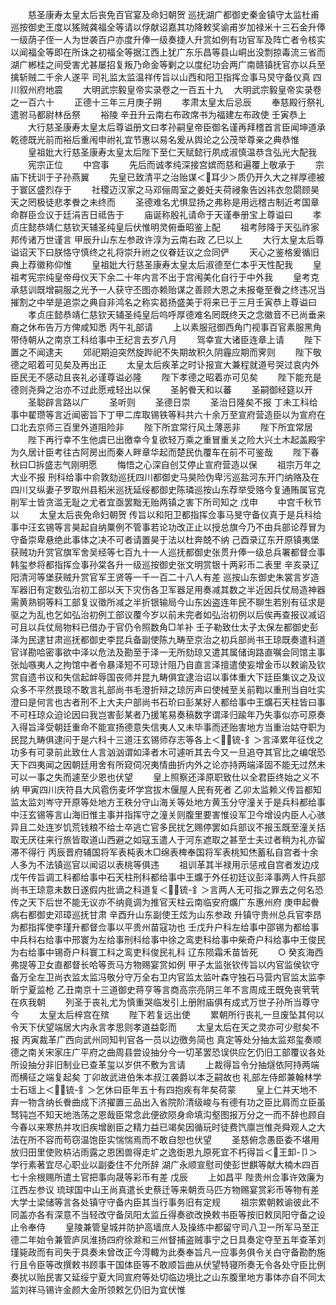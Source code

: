<!-- { "loadSidebar": true } -->
　　慈圣康寿太皇太后丧免百官宴及命妇朝贺  巡抚湖广都御史秦金镇守太监杜甫巡按御史王度以猺贼龚福全等请以俘献诏嘉其功降敕奖谕甫岁加禄米十三石金升俸一级荫子侄一人为世袭百户亦度升俸一级奏捷人升赏如例有功官军及阵亡者令核实以闻福全等即在所诛之初福全等据江西上犹广东乐昌等县山峒出没剽掠毒流三省而湖广郴桂之间受害尤甚屡招复叛乃命金等剿之以度纪功会两广南赣镇抚官亦以兵至擒斩贼二千余人遂平  司礼监太监温祥传旨以山西和阳卫指挥佥事马炅守备仪真  四川叙州府地震
　　大明武宗毅皇帝实录卷之一百五十九
　大明武宗毅皇帝实录卷之一百六十
　　正德十三年三月庚子朔
　　孝肃太皇太后忌辰
　　奉慈殿行祭礼遣驸马都尉林岳祭
　　裕陵  辛丑升云南右布政席书为福建左布政使  壬寅恭上
　　大行慈圣康寿太皇太后尊谥册文曰孝孙嗣皇帝臣御名谨再拜稽首言臣闻坤道承乾德既光前而裕后重闱申祔礼宜节惠以易名爰从舆论之公茂举尊亲之典恭惟
　　皇祖妣大行慈圣康寿太皇太后陛下至仁天赋懿行夙成淑慎温恭含弘光大配我
　　宪宗正位
　　中宫事
　　先后而诚孝纯深接宫嫔而慈和遍覆上敬承于
　　宗庙下抚训于子孙燕翼
　　先皇已致清平之治贻谋＜耳少＞质仍开久大之祥厚德被于寰区盛烈存于
　　社稷迈汉家之马邓俪周室之姜妊夫荷祲象告凶祎衣忽閟顾昊天之罔极徒悲孝餋之未终而
　　圣德难名尤惧显扬之弗称是用远稽古制近考国章命群臣佥议于廷涓吉日祗告于
　　庙诞称殷礼请命于天谨奉册宝上尊谥曰
　　孝贞庄懿恭靖仁慈钦天辅圣纯皇后伏惟明灵俯垂昭鉴上配
　　祖考陟降于天弘祚家邦传诸万世谨言  甲辰升山东左参政许淳为云南右政  乙巳以上
　　大行太皇太后尊谥诏天下曰朕恪守慎终之礼将崇升祔之仪眷廷议之佥同俨
　　天心之鉴格爰循旧典上荐徽称仰惟
　　皇祖妣大行慈圣康寿太皇太后淑德至仁本乎天性配我
　　皇祖考宪宗纯皇帝母仪天下余二十年内言不出于宫闱美化自行于中外我
　　皇考克承慈训既增嗣服之光予一人获守丕图亦赖贻谋之善顾大恩之未报奄至餋之终违况当摧割之中举是追崇之典自非鸿名之称实曷扬盛美于将来已于三月壬寅恭上尊谥曰
　　孝贞庄懿恭靖仁慈钦天辅圣纯皇后呜呼厚德难名罔既终天之念徽音不已尚垂来裔之休布告万方俾咸知悉  丙午礼部请
　　上以素服冠御西角门视事百官素服黑角带侍朝从之南京工科给事中王纪言去岁八月
　　驾幸宣大诸臣连章上请
　　陛下置之不闻逮夫
　　郊祀期迫突然旋跸祀不失期故积久阴霾应期而霁则
　　陛下敬德之昭着可见矣及再出正
　　太皇太后疾革之时讣报宣大兼程就道号哭过哀内外臣民无不感动且丧礼必谨尊谥必隆
　　陛下孝德之昭着亦可见矣
　　陛下能充是德则尧舜之治亦不过此愿戒轻出以保
　　圣躬餋天和以蕃
　　圣嗣御经筵以开
　　圣聪辟言路以广
　　圣听则
　　圣德日崇
　　圣治日隆矣不报  丁未工科给事中翟瓒等言近闻密旨下丁甲二库取锡铁等料共六十余万至宣府营造臣以为宣府在口北去京师三百里外道阻险非
　　陛下所宜常行风土薄恶非
　　陛下所宜常居
　　陛下再行幸不生他虞已出徼幸今复欲轻万乘之重冒重关之险大兴土木起盖殿宇为久居计臣考往古阿房出而秦人畔章华起而楚民仇覆车在前不可鉴哉
　　陛下春秋曰□拆盛志气刚明愿
　　悔悟之心深自创艾停止宣府营造以保
　　祖宗万年之大业不报  刑科给事中俞敦劾巡抚四川都御史马昊险伪卑污巡盐河东开门纳赂及在四川又纵妻子罗取州县稻米巡抚延绥都御史陈璘巡按山东荐举受赂今复通贿属官克削军士皆贪滥无耻之尤者宜亟罢黜无贻两镇之害下所司知之  戊申
　　中宫千秋节以
　　太皇太后丧免命妇朝贺  传旨以和阳卫都指挥佥事马旻守备仪真于是兵科给事中汪玄锡等言昊起自纳粟例不管事若论功改正止以授总旗今乃不由兵部论荐冒为守备崇卑悬绝此事体之决不可者请置昊于法以杜奔兢不纳  己酉录辽东开原镇夷堡获贼功升赏官旗军舍吴经等七百九十一人巡抚都御史张贯升俸一级总兵署都督佥事韩玺参将都指挥佥事孙棠各升一级巡按御史张文明赏银十两彩币二表里  辛亥录辽阳清河等堡获贼升赏官军王贤等一千一百二十八人有差  巡按山东御史朱裳言岁造军器旧有定数弘治初工部以天下灾伤各卫军器足用奏减其数之半近因兵仗局造神器需黄熟铜等料工部复议徵所减之半折银输局今山东凶盗连年民不聊生若别有征求是驱之为乱也乞如弘治初例工部议覆今岁以前未完者如弘治初例以后俟再查报议减诏可且以兵仗局物料已借办于官仍令照数角□羊补  壬子勒致仕太子太保左都御史彭泽为民逮甘肃巡抚都御史李昆兵备副使陈九畴至京治之初兵部尚书王琼既奏遣科道官详勘哈密事欲中泽以危法及勘至于泽一无所劾琼又遣其属储询路直嘱会同馆主事张灿嗾夷人之拘馆中者令暴泽短不可琼计阻乃自直言泽擅遣使妄增金币以敕谕及钦赏自遗书议和失信起衅辱国丧师并昆九畴俱宜逮治诏以事体重大下廷臣集议之及议众多不平然畏琼不敢言礼部尚书毛澄折辩之琼厉声曰使械至关前鞫以重刑当自吐实澄曰是何言也古者刑不上大夫户部尚书石玠曰彭某好人都给事中王爌石天柱皆曰事不可枉琼众迫论因曰我岂害彭某者乃援笔易奏稿数字谓泽归踰年乃失事似亦可原奏入得旨泽受朝廷重命不能宣扬德意失信夷人又未毕事而还贻害地方当重治姑夺职为民昆九畴俱逮问于是六科十三道汪玄锡师存志等各上＜锍-釒＞言泽累年征伐之功多有可录前此致仕人言汹汹谓如泽者木可遽听其去今又一旦追夺其官比之编氓恐天下四夷闻之因朝廷用舍有所窥伺况夷情曲折内外之论亦持两端泽固不能无过然未可以一事之失而遽至少恩也伏望
　　皇上照察还泽原职致仕以全君臣终始之义不纳  甲寅四川庆符县大风雹伤麦坏学宫拔木偃屋人民有死者  乙卯太监赖义传旨都知监太监刘岑守开原等处地方王秩分守山海关等处地方黄玉分守潼关于是兵科都给事中汪玄锡等言山海旧惟主事并指挥守之潼关则腹里要害惟设军卫今增设内臣人心骇异且二处连岁饥荒钱粮不给士卒逃亡官多民扰乞赐停罢如兵部议不报玉既至潼关括取无厌往来行旅皆取道山西避之如寇玉遣人于河东遮取之甚至士夫过者稍为礼亦留滞不得行  丙辰晋府辅国将军表杶表木□绵表椑奉国将军表桃知烋蓄私自宫者十余人多为不法镇巡官以闻诏以表桃等俱违
　　祖训革其半禄用示惩戒自宫者发边戍  戊午传旨调工科都给事中石天柱刑科都给事中王爌于外任初廷议彭泽事两人忤兵部尚书王琼意未数日遂假内批谪之科道复＜锍-釒＞言两人无可指之罪去之何名恐传之天下后世不能无议亦不纳竟调为推官天柱云南临安府爌广东惠州府  庚申起餋病右都御史邓璋巡抚甘肃  辛酉升山东副使王炫为山东参政  升镇守贵州总兵官李昂为都指挥使李瑾升都督佥事以平贵州苗寇功也  壬戊升户科左给事中邵锡为都给事中兵科右给事中邢寰为左给事刑科给事中徐之鸾吏科给事中柴奇户科给事中王俊民为右给事中锡奇户科寰工科之鸾吏科俊民礼科  辽东陨霜禾苗皆死
　　○  癸亥海西弗提等卫女直都督长哈等贡马方物赐宴赏如例  甲子太监张钦传旨以内官监侯钦守备万全左卫尚衣监太监冯敬分守万全右卫内官监太监叶森守独石马营内官监太监李昕宁夏监枪  乙丑南京十三道御史蒋亨等言商高宗亮阴三年不言周成王既免丧茕茕在疚我朝
　　列圣于丧礼尤为慎重哭临发引上册附庙俱有成式万世子孙所当尊守今
　　太皇太后梓宫在殡
　　陛下若复远出使
　　累朝所行丧礼一旦废坠其何以令天下伏望端居大内永言孝思则孝道益彰而
　　太皇太后在天之灵亦可少慰矣不报  丙寅裁革广西向武州同知判官各一员以边徼务简也  真定等处分抽太监郑玺奏顺德之南关宋家庄广平府之曲周县尝设抽分今一切革罢恐误供应乞仍旧工部覆议各处所设抽分非旧制业已查革玺以岁供不敷为言请
　　上裁得旨令分抽燧依阿持两端而横征之端复起矣  丁卯故武进伯朱本叔江袭爵以本乏嗣故也  礼部左侍郎兼翰林学士石瑶上＜锍-釒＞乞休曰臣年五十有四抱疾有年矣荷蒙
　　皇上仁并天地不弃一物含纳长餋曲成下济擢置三品出入省院阶清级峻与有德有功之臣比肩而立臣虽驽钝岂不知天地浩荡之恩哉臣常念此便欲陨身命填沟壑图报万分之一而不辞也顾自今春以来寒热并攻旧疾增剧臣之精力益已竭矣因循玩时徒费饩廪岂惟尧舜观人之大法在所不容而苟窃温饱臣实惴惴焉而不敢自恕也伏望
　　圣慈俯念愚臣委不堪用放归田里使败枿沾雨露之恩困兽得走圹之逸衘恩九原死宜不朽得旨＜王卸-卩＞学行素著宜尽心职业以副委住不允所辞  湖广永顺宣慰司使彭世麒等献大楠木四百七十余根赐所遣土官把事向晟等彩币有差  戊辰
　　上如昌平  陛贵州佥事许效廉为江西左参议  琉球国中山王尚真遣长史蔡迁等来朝贡马匹方物赐宴赏彩币等物有差  大学士梁储等言各处镇守守备内臣其当行事务旧有定规
　　祖宗累朝敕谕彼此不同盖亦各有深意不当轻改守备凤阳太监丘得奏欲改换敕书臣等按旧敕凤阳守备之设止令奉侍
　　皇陵兼管皇城并防护高墙庶人及操练中都留守司八卫一所军马至正德二年始令兼管庐凤淮扬四府徐滁和三州督捕盗贼事宁之日具奏定夺至五年查革刘瑾毙政而有司失于具奏未曾改正今淂輙为此奏奉旨凡一应事务俱令关白守备勘酌施行且令臣等改撰敕书顾事干国体臣等不敢顺旨曲从伏望特寝所奏无令各处守臣比例奏扰以贻民害又延绥宁夏大同宣府等处切临边境比之山东腹里地方事体亦自不同太监刘祥马锡许金颜大金所领敕乞仍旧为宜伏惟
